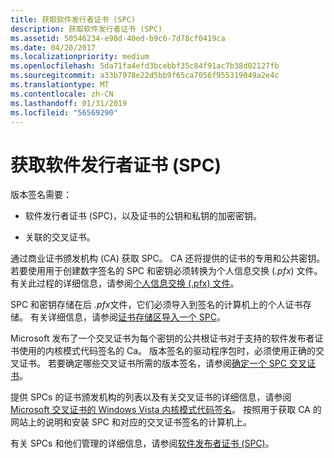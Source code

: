 ```yaml
---
title: 获取软件发行者证书 (SPC)
description: 获取软件发行者证书 (SPC)
ms.assetid: 50546234-e98d-40ed-b9c6-7d78cf0419ca
ms.date: 04/20/2017
ms.localizationpriority: medium
ms.openlocfilehash: 5da71fa4efd3bcebbf35c84f91ac7b38d02127fb
ms.sourcegitcommit: a33b7978e22d5bb9f65ca7056f955319049a2e4c
ms.translationtype: MT
ms.contentlocale: zh-CN
ms.lasthandoff: 01/31/2019
ms.locfileid: "56569290"
---
```

# <a name="obtaining-a-software-publisher-certificate-spc"></a>获取软件发行者证书 (SPC)


版本签名需要：

-   软件发行者证书 (SPC)，以及证书的公钥和私钥的加密密钥。

-   关联的交叉证书。

通过商业证书颁发机构 (CA) 获取 SPC。 CA 还将提供的证书的专用和公共密钥。 若要使用用于创建数字签名的 SPC 和密钥必须转换为个人信息交换 (*.pfx*) 文件。 有关此过程的详细信息，请参阅[个人信息交换 (.pfx) 文件](personal-information-exchange---pfx--files.md)。

SPC 和密钥存储在后 *.pfx*文件，它们必须导入到签名的计算机上的个人证书存储。 有关详细信息，请参阅[证书存储区导入一个 SPC](importing-an-spc-into-a-certificate-store.md)。

Microsoft 发布了一个交叉证书为每个密钥的公共根证书对于支持的软件发布者证书使用的内核模式代码签名的 Ca。 版本签名的驱动程序包时，必须使用正确的交叉证书。 若要确定哪些交叉证书所需的版本签名，请参阅[确定一个 SPC 交叉证书](determining-an-spc-s-cross-certificate.md)。

提供 SPCs 的证书颁发机构的列表以及有关交叉证书的详细信息，请参阅[Microsoft 交叉证书的 Windows Vista 内核模式代码签名](https://go.microsoft.com/fwlink/p/?linkid=66583)。 按照用于获取 CA 的网站上的说明和安装 SPC 和对应的交叉证书签名的计算机上。

有关 SPCs 和他们管理的详细信息，请参阅[软件发布者证书 (SPC)](software-publisher-certificate.md)。

 

 





